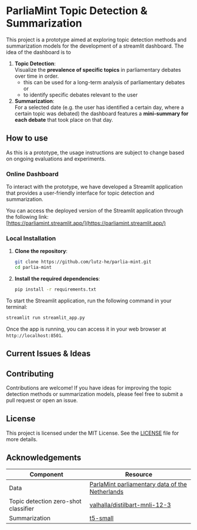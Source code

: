 # ParliaMint Topic Detection & Summarization

This project is a prototype aimed at exploring topic detection methods and summarization models for the development of a streamlit dashboard. The idea of the dashboard is to 

1. **Topic Detection**:   
Visualize the **prevalence of specific topics** in parliamentary debates over time in order.
    - this can be used for a long-term analysis of parliamentary debates or
    - to identify specific debates relevant to the user
2. **Summarization**:   
For a selected date (e.g. the user has identified a certain day, where a certain topic was debated) the dashboard features a **mini-summary for each debate** that took place on that day.


## How to use
As this is a prototype, the usage instructions are subject to change based on ongoing evaluations and experiments.

### Online Dashboard


To interact with the prototype, we have developed a Streamlit application that provides a user-friendly interface for topic detection and summarization.

You can access the deployed version of the Streamlit application through the following link:    
[https://parliamint.streamlit.app/](https://parliamint.streamlit.app/)


### Local Installation

1. **Clone the repository**:
    ```bash
    git clone https://github.com/lutz-he/parlia-mint.git
    cd parlia-mint
    ```

2. **Install the required dependencies**:
    ```bash
    pip install -r requirements.txt
    ```

To start the Streamlit application, run the following command in your terminal:
```bash
streamlit run streamlit_app.py
```

Once the app is running, you can access it in your web browser at `http://localhost:8501`.

## Current Issues & Ideas






## Contributing

Contributions are welcome! If you have ideas for improving the topic detection methods or summarization models, please feel free to submit a pull request or open an issue.

## License

This project is licensed under the MIT License. See the [LICENSE](LICENSE) file for more details.

## Acknowledgements

| Component                        | Resource                                                                                   |
|----------------------------------|--------------------------------------------------------------------------------------------|
| Data                             | [ParlaMint parliamentary data of the Netherlands](https://www.clarin.si/repository/xmlui/handle/11356/1910) |
| Topic detection zero-shot classifier | [valhalla/distilbart-mnli-12-3](https://huggingface.co/valhalla/distilbart-mnli-12-3)     |
| Summarization                        | [t5-small](https://huggingface.co/t5-small)                                               |
